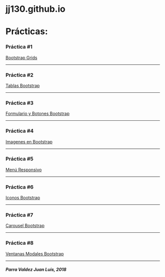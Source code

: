 # jj130.github.io
<h1>Prácticas:</h1>
<h3>Práctica #1</h3>
<a href="https://jj130.github.io/Practica%20Bootstrap%201/Practica%20Bootstrap%201.html">Bootstrap Grids</a><hr>
<h3>Práctica #2</h3>
<a href="https://jj130.github.io/TablasBootstrap/TablasBootstrap.html">Tablas Bootstrap</a><hr>
<h3>Práctica #3</h3>
<a href="https://jj130.github.io/Practica%203/Practica3Bootstrap.html">Formulario y Botones Bootstrap</a><hr>
<h3>Práctica #4</h3>
<a href="https://jj130.github.io/Practica%204/Practica4Bootstrap.html">Imagenes en Bootstrap</a><hr>
<h3>Práctica #5</h3>
<a href="https://jj130.github.io/Practica%205/Practica5Bootstrap.html">Menú Responsivo</a><hr>
<h3>Práctica #6</h3>
<a href="https://jj130.github.io/Practica%206/Practica6Bootstrap.html">Iconos Bootstrap</a><hr>
<h3>Práctica #7</h3>
<a href="https://jj130.github.io/Practica%207/Practica7Bootstrap.html">Carousel Bootstrap</a><hr>
<h3>Práctica #8</h3>
<a href="https://jj130.github.io/Practica%208/Practica8Bootstrap.html">Ventanas Modales Bootstrap</a><hr>
<h5>Parra Valdez Juan Luis, 2018</h5>

